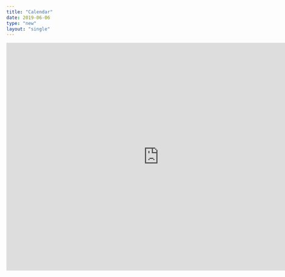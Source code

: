 ```yaml
---
title: "Calendar"
date: 2019-06-06
type: "new"
layout: "single"
---
```

<iframe src="https://calendar.google.com/calendar/b/2/embed?height=600&amp;wkst=2&amp;bgcolor=%23A79B8E&amp;ctz=Australia%2FSydney&amp;mode=AGENDA&amp;src=ZHB1OTRyYTNvOXJmM2Q0anZnZXM4Y2MxNGdAZ3JvdXAuY2FsZW5kYXIuZ29vZ2xlLmNvbQ&amp;color=%237CB342&amp;showNav=0&amp;showCalendars=0&amp;showTabs=0" style="border-width:0" width="800" height="600" frameborder="0" scrolling="no"></iframe>